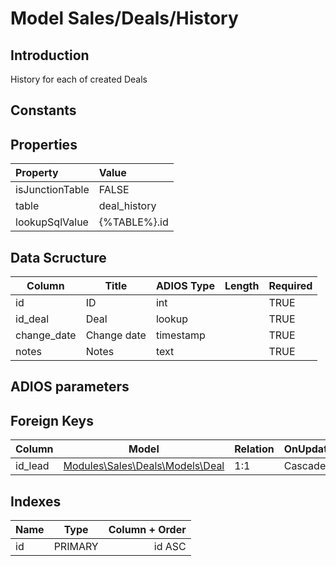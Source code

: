 # Model Sales/Deals/History

## Introduction

History for each of created Deals

## Constants

## Properties

| Property        | Value        |
| :-------------- | :----------- |
| isJunctionTable | FALSE        |
| table           | deal_history |
| lookupSqlValue  | {%TABLE%}.id |

## Data Scructure

| Column      | Title       | ADIOS Type | Length | Required |
| ----------- | ----------- | ---------- | ------ | -------- |
| id          | ID          | int        |        | TRUE     |
| id_deal     | Deal        | lookup     |        | TRUE     |
| change_date | Change date | timestamp  |        | TRUE     |
| notes       | Notes       | text       |        | TRUE     |

## ADIOS parameters

## Foreign Keys

| Column  | Model                                      | Relation | OnUpdate | OnDelete |
| ------- | ------------------------------------------ | -------- | -------- | -------- |
| id_lead | [Modules\Sales\Deals\Models\Deal](Deal.md) | 1:1      | Cascade  | Restrict |

## Indexes

| Name |  Type   | Column + Order |
| :--- | :-----: | -------------: |
| id   | PRIMARY |         id ASC |
